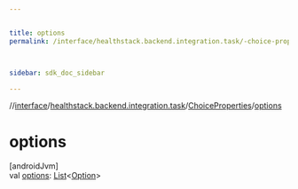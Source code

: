 ```yaml
---


title: options
permalink: /interface/healthstack.backend.integration.task/-choice-properties/options.html



sidebar: sdk_doc_sidebar

---
```



//[interface](/bi_interface.html)/[healthstack.backend.integration.task](../index.html)/[ChoiceProperties](index.html)/[options](options.html)



# options



[androidJvm]\
val [options](options.html): [List](https://kotlinlang.org/api/latest/jvm/stdlib/kotlin.collections/-list/index.html)&lt;[Option](../-option/index.html)&gt;






